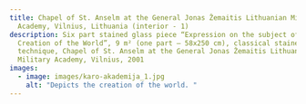 ```yaml
---
title: Chapel of St. Anselm at the General Jonas Žemaitis Lithuanian Military
  Academy, Vilnius, Lithuania (interior - 1)
description: Six part stained glass piece “Expression on the subject of the
  Creation of the World”, 9 m² (one part – 58x250 cm), classical stained glass
  technique, Chapel of St. Anselm at the General Jonas Žemaitis Lithuanian
  Military Academy, Vilnius, 2001
images:
  - image: images/karo-akademija_1.jpg
    alt: "Depicts the creation of the world. "
---
```

